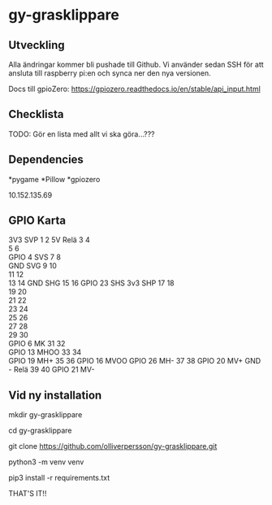 # gy-grasklippare

## Utveckling
Alla ändringar kommer bli pushade till Github. Vi använder sedan SSH för att ansluta till raspberry pi:en och synca ner den nya versionen. 

Docs till gpioZero:
https://gpiozero.readthedocs.io/en/stable/api_input.html

## Checklista

TODO: Gör en lista med allt vi ska göra...???

## Dependencies

*pygame
*Pillow
*gpiozero

10.152.135.69

## GPIO Karta

3V3	SVP			1	2	5V Relä
				3	4	
				5	6	
GPIO 4	SVS		7	8	
GND		SVG		9	10	
				11	12	
				13	14	GND		SHG
				15	16	GPIO 23 SHS
3v3 SHP			17	18	
				19	20	
				21	22	
				23	24	
				25	26	
				27	28	
				29	30	
GPIO 6	MK		31	32	
GPIO 13	MHOO	33	34	
GPIO 19	MH+		35	36	GPIO 16 MVOO
GPIO 26	MH-		37	38	GPIO 20 MV+
GND - Relä 		39	40	GPIO 21 MV-

## Vid ny installation

mkdir gy-grasklippare

cd gy-grasklippare

git clone https://github.com/olliverpersson/gy-grasklippare.git

python3 -m venv venv

pip3 install -r requirements.txt

THAT'S IT!!